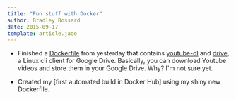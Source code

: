 ```yaml
---
title: "Fun stuff with Docker"
author: Bradley Bossard 
date: 2015-09-17 
template: article.jade
---
```

* Finished a [Dockerfile][1] from yesterday that contains [youtube-dl][2] and [drive][3], a Linux cli client for Google Drive.  Basically, you can download Youtube videos and store them in your Google Drive.  Why?  I'm not sure yet.

* Created my [first automated build in Docker Hub] using my shiny new Dockerfile.

[1]: https://github.com/bradleybossard/docker-youtube-dl-gdrive
[2]: https://rg3.github.io/youtube-dl/  
[3]: https://github.com/odeke-em/drive
[4]: https://hub.docker.com/r/bradleybossard/docker-youtube-dl-gdrive/
